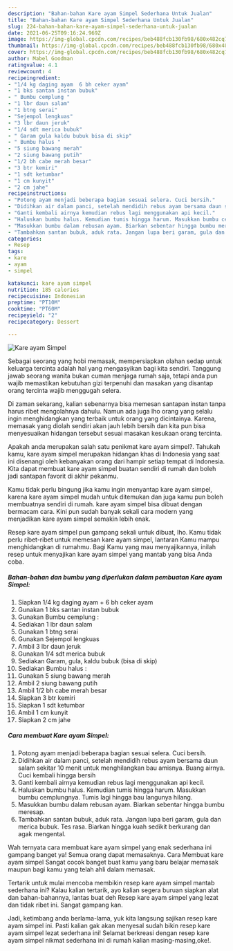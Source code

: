 ```yaml
---
description: "Bahan-bahan Kare ayam Simpel Sederhana Untuk Jualan"
title: "Bahan-bahan Kare ayam Simpel Sederhana Untuk Jualan"
slug: 224-bahan-bahan-kare-ayam-simpel-sederhana-untuk-jualan
date: 2021-06-25T09:16:24.969Z
image: https://img-global.cpcdn.com/recipes/beb488fcb130fb98/680x482cq70/kare-ayam-simpel-foto-resep-utama.jpg
thumbnail: https://img-global.cpcdn.com/recipes/beb488fcb130fb98/680x482cq70/kare-ayam-simpel-foto-resep-utama.jpg
cover: https://img-global.cpcdn.com/recipes/beb488fcb130fb98/680x482cq70/kare-ayam-simpel-foto-resep-utama.jpg
author: Mabel Goodman
ratingvalue: 4.1
reviewcount: 4
recipeingredient:
- "1/4 kg daging ayam  6 bh ceker ayam"
- "1 bks santan instan bubuk"
- " Bumbu cemplung "
- "1 lbr daun salam"
- "1 btng serai"
- "Sejempol lengkuas"
- "3 lbr daun jeruk"
- "1/4 sdt merica bubuk"
- " Garam gula kaldu bubuk bisa di skip"
- " Bumbu halus "
- "5 siung bawang merah"
- "2 siung bawang putih"
- "1/2 bh cabe merah besar"
- "3 btr kemiri"
- "1 sdt ketumbar"
- "1 cm kunyit"
- "2 cm jahe"
recipeinstructions:
- "Potong ayam menjadi beberapa bagian sesuai selera. Cuci bersih."
- "Didihkan air dalam panci, setelah mendidih rebus ayam bersama daun salam sekitar 10 menit untuk menghilangkan bau amisnya. Buang airnya. Cuci kembali hingga bersih"
- "Ganti kembali airnya kemudian rebus lagi menggunakan api kecil."
- "Haluskan bumbu halus. Kemudian tumis hingga harum. Masukkan bumbu cemplungnya. Tumis lagi hingga bau langunya hilang."
- "Masukkan bumbu dalam rebusan ayam. Biarkan sebentar hingga bumbu meresap."
- "Tambahkan santan bubuk, aduk rata. Jangan lupa beri garam, gula dan merica bubuk. Tes rasa. Biarkan hingga kuah sedikit berkurang dan agak mengental."
categories:
- Resep
tags:
- kare
- ayam
- simpel

katakunci: kare ayam simpel 
nutrition: 185 calories
recipecuisine: Indonesian
preptime: "PT10M"
cooktime: "PT60M"
recipeyield: "2"
recipecategory: Dessert

---
```



![Kare ayam Simpel](https://img-global.cpcdn.com/recipes/beb488fcb130fb98/680x482cq70/kare-ayam-simpel-foto-resep-utama.jpg)

Sebagai seorang yang hobi memasak, mempersiapkan olahan sedap untuk keluarga tercinta adalah hal yang mengasyikan bagi kita sendiri. Tanggung jawab seorang  wanita bukan cuman menjaga rumah saja, tetapi anda pun wajib memastikan kebutuhan gizi terpenuhi dan masakan yang disantap orang tercinta wajib menggugah selera.

Di zaman  sekarang, kalian sebenarnya bisa memesan santapan instan tanpa harus ribet mengolahnya dahulu. Namun ada juga lho orang yang selalu ingin menghidangkan yang terbaik untuk orang yang dicintainya. Karena, memasak yang diolah sendiri akan jauh lebih bersih dan kita pun bisa menyesuaikan hidangan tersebut sesuai masakan kesukaan orang tercinta. 



Apakah anda merupakan salah satu penikmat kare ayam simpel?. Tahukah kamu, kare ayam simpel merupakan hidangan khas di Indonesia yang saat ini disenangi oleh kebanyakan orang dari hampir setiap tempat di Indonesia. Kita dapat membuat kare ayam simpel buatan sendiri di rumah dan boleh jadi santapan favorit di akhir pekanmu.

Kamu tidak perlu bingung jika kamu ingin menyantap kare ayam simpel, karena kare ayam simpel mudah untuk ditemukan dan juga kamu pun boleh membuatnya sendiri di rumah. kare ayam simpel bisa dibuat dengan bermacam cara. Kini pun sudah banyak sekali cara modern yang menjadikan kare ayam simpel semakin lebih enak.

Resep kare ayam simpel pun gampang sekali untuk dibuat, lho. Kamu tidak perlu ribet-ribet untuk memesan kare ayam simpel, lantaran Kamu mampu menghidangkan di rumahmu. Bagi Kamu yang mau menyajikannya, inilah resep untuk menyajikan kare ayam simpel yang mantab yang bisa Anda coba.

<!--inarticleads1-->

##### Bahan-bahan dan bumbu yang diperlukan dalam pembuatan Kare ayam Simpel:

1. Siapkan 1/4 kg daging ayam + 6 bh ceker ayam
1. Gunakan 1 bks santan instan bubuk
1. Gunakan  Bumbu cemplung :
1. Sediakan 1 lbr daun salam
1. Gunakan 1 btng serai
1. Gunakan Sejempol lengkuas
1. Ambil 3 lbr daun jeruk
1. Gunakan 1/4 sdt merica bubuk
1. Sediakan  Garam, gula, kaldu bubuk (bisa di skip)
1. Sediakan  Bumbu halus :
1. Gunakan 5 siung bawang merah
1. Ambil 2 siung bawang putih
1. Ambil 1/2 bh cabe merah besar
1. Siapkan 3 btr kemiri
1. Siapkan 1 sdt ketumbar
1. Ambil 1 cm kunyit
1. Siapkan 2 cm jahe




<!--inarticleads2-->

##### Cara membuat Kare ayam Simpel:

1. Potong ayam menjadi beberapa bagian sesuai selera. Cuci bersih.
1. Didihkan air dalam panci, setelah mendidih rebus ayam bersama daun salam sekitar 10 menit untuk menghilangkan bau amisnya. Buang airnya. Cuci kembali hingga bersih
1. Ganti kembali airnya kemudian rebus lagi menggunakan api kecil.
1. Haluskan bumbu halus. Kemudian tumis hingga harum. Masukkan bumbu cemplungnya. Tumis lagi hingga bau langunya hilang.
1. Masukkan bumbu dalam rebusan ayam. Biarkan sebentar hingga bumbu meresap.
1. Tambahkan santan bubuk, aduk rata. Jangan lupa beri garam, gula dan merica bubuk. Tes rasa. Biarkan hingga kuah sedikit berkurang dan agak mengental.




Wah ternyata cara membuat kare ayam simpel yang enak sederhana ini gampang banget ya! Semua orang dapat memasaknya. Cara Membuat kare ayam simpel Sangat cocok banget buat kamu yang baru belajar memasak maupun bagi kamu yang telah ahli dalam memasak.

Tertarik untuk mulai mencoba membikin resep kare ayam simpel mantab sederhana ini? Kalau kalian tertarik, ayo kalian segera buruan siapkan alat dan bahan-bahannya, lantas buat deh Resep kare ayam simpel yang lezat dan tidak ribet ini. Sangat gampang kan. 

Jadi, ketimbang anda berlama-lama, yuk kita langsung sajikan resep kare ayam simpel ini. Pasti kalian gak akan menyesal sudah bikin resep kare ayam simpel lezat sederhana ini! Selamat berkreasi dengan resep kare ayam simpel nikmat sederhana ini di rumah kalian masing-masing,oke!.

